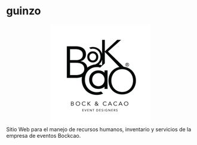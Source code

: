 # guinzo
<div align="center"><img src="https://raw.githubusercontent.com/edgarguitarist/guinzo/main/sistema/images/logos/cropped-logo_bockcao-black-270x270.png" alt="banner-me"></div>
Sitio Web para el manejo de recursos humanos, inventario y servicios de la empresa de eventos Bockcao.
